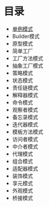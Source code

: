 # 目录

- [单例模式](单例模式.md)
- Builder模式
- 原型模式
- 简单工厂
- 工厂方法模式
- 抽象工厂模式
- 策略模式
- 状态模式
- 责任链模式
- 解释器模式
- 命令模式
- 观察者模式
- 备忘录模式
- 迭代器模式
- 模板方法模式
- 访问者模式
- 中介者模式
- 代理模式
- 组合模式
- 适配器模式
- 装饰模式
- 享元模式
- 外观模式
- 桥接模式